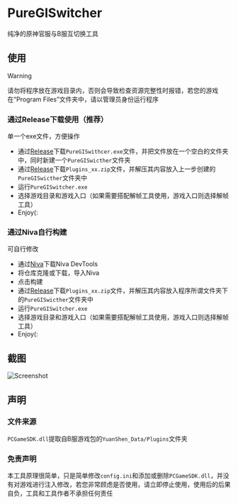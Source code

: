 # PureGISwitcher
纯净的原神官服与B服互切换工具

## 使用
> [!WARNING]
> 请勿将程序放在游戏目录内，否则会导致检查资源完整性时报错，若您的游戏在“Program Files”文件夹中，请以管理员身份运行程序

### 通过Release下载使用（推荐）
单一个exe文件，方便操作
- 通过[Release](https://github.com/foxhui/PureGISwitch/releases)下载`PureGISwithcer.exe`文件，并把文件放在一个空白的文件夹中，同时新建一个`PureGISwicther`文件夹
- 通过[Release](https://github.com/foxhui/PureGISwitch/releases)下载`Plugins_xx.zip`文件，并解压其内容放入上一步创建的`PureGISwicther`文件夹中
- 运行`PureGISwitcher.exe`
- 选择游戏目录和游戏入口（如果需要搭配解帧工具使用，游戏入口则选择解帧工具）
- Enjoy(:

### 通过Niva自行构建
可自行修改
- 通过[Niva](https://bramblex.github.io/niva/)下载Niva DevTools
- 将仓库克隆或下载，导入Niva
- 点击构建
- 通过[Release](https://github.com/foxhui/PureGISwitch/releases)下载`Plugins_xx.zip`文件，并解压其内容放入程序所谓文件夹下的`PureGISwicther`文件夹中
- 运行`PureGISwitcher.exe`
- 选择游戏目录和游戏入口（如果需要搭配解帧工具使用，游戏入口则选择解帧工具）
- Enjoy(:

## 截图
![Screenshot](https://raw.github.com/foxhui/PureGISwitcher/master/screenshot.png)

## 声明
### 文件来源
`PCGameSDK.dll`提取自B服游戏包的`YuanShen_Data/Plugins`文件夹

### 免责声明
本工具原理很简单，只是简单修改`config.ini`和添加或删除`PCGameSDK.dll`，并没有对游戏进行注入修改，若您非常顾虑是否使用，请立即停止使用，使用后的后果自负，工具和工具作者不承担任何责任
